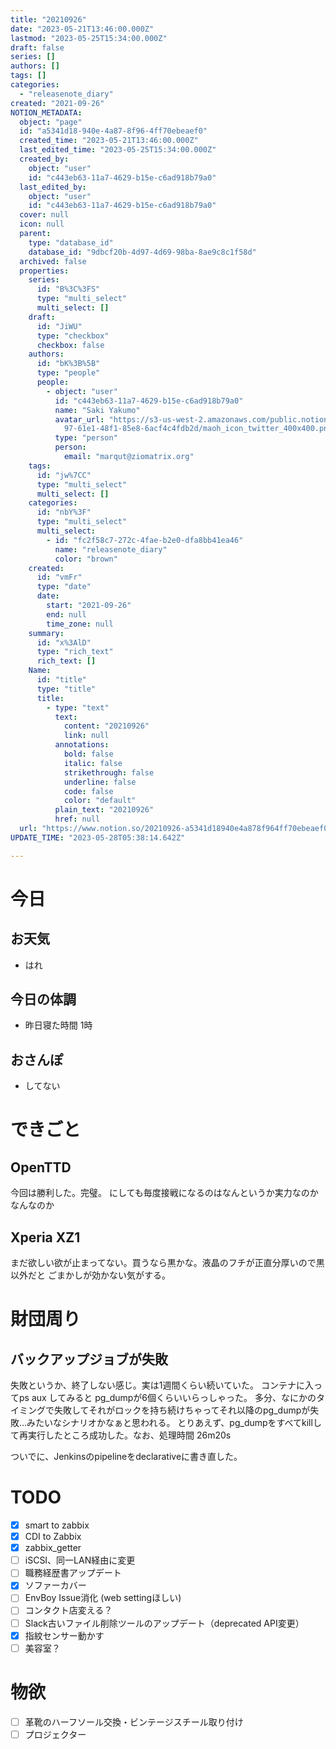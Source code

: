 ```yaml
---
title: "20210926"
date: "2023-05-21T13:46:00.000Z"
lastmod: "2023-05-25T15:34:00.000Z"
draft: false
series: []
authors: []
tags: []
categories:
  - "releasenote_diary"
created: "2021-09-26"
NOTION_METADATA:
  object: "page"
  id: "a5341d18-940e-4a87-8f96-4ff70ebeaef0"
  created_time: "2023-05-21T13:46:00.000Z"
  last_edited_time: "2023-05-25T15:34:00.000Z"
  created_by:
    object: "user"
    id: "c443eb63-11a7-4629-b15e-c6ad918b79a0"
  last_edited_by:
    object: "user"
    id: "c443eb63-11a7-4629-b15e-c6ad918b79a0"
  cover: null
  icon: null
  parent:
    type: "database_id"
    database_id: "9dbcf20b-4d97-4d69-98ba-8ae9c8c1f58d"
  archived: false
  properties:
    series:
      id: "B%3C%3FS"
      type: "multi_select"
      multi_select: []
    draft:
      id: "JiWU"
      type: "checkbox"
      checkbox: false
    authors:
      id: "bK%3B%5B"
      type: "people"
      people:
        - object: "user"
          id: "c443eb63-11a7-4629-b15e-c6ad918b79a0"
          name: "Saki Yakumo"
          avatar_url: "https://s3-us-west-2.amazonaws.com/public.notion-static.com/3ad1c4\
            97-61e1-48f1-85e8-6acf4c4fdb2d/maoh_icon_twitter_400x400.png"
          type: "person"
          person:
            email: "marqut@ziomatrix.org"
    tags:
      id: "jw%7CC"
      type: "multi_select"
      multi_select: []
    categories:
      id: "nbY%3F"
      type: "multi_select"
      multi_select:
        - id: "fc2f58c7-272c-4fae-b2e0-dfa8bb41ea46"
          name: "releasenote_diary"
          color: "brown"
    created:
      id: "vmFr"
      type: "date"
      date:
        start: "2021-09-26"
        end: null
        time_zone: null
    summary:
      id: "x%3AlD"
      type: "rich_text"
      rich_text: []
    Name:
      id: "title"
      type: "title"
      title:
        - type: "text"
          text:
            content: "20210926"
            link: null
          annotations:
            bold: false
            italic: false
            strikethrough: false
            underline: false
            code: false
            color: "default"
          plain_text: "20210926"
          href: null
  url: "https://www.notion.so/20210926-a5341d18940e4a878f964ff70ebeaef0"
UPDATE_TIME: "2023-05-28T05:38:14.642Z"

---
```

<link rel="stylesheet" href="https://cdn.jsdelivr.net/npm/katex@0.16.2/dist/katex.min.css" integrity="sha384-bYdxxUwYipFNohQlHt0bjN/LCpueqWz13HufFEV1SUatKs1cm4L6fFgCi1jT643X" crossorigin="anonymous">


# 今日


## お天気

- はれ

## 今日の体調

- 昨日寝た時間 1時

## おさんぽ

- してない

# できごと


## OpenTTD


今回は勝利した。完璧。 にしても毎度接戦になるのはなんというか実力なのかなんなのか


## Xperia XZ1


まだ欲しい欲が止まってない。買うなら黒かな。液晶のフチが正直分厚いので黒以外だと ごまかしが効かない気がする。


# 財団周り


## バックアップジョブが失敗


失敗というか、終了しない感じ。実は1週間くらい続いていた。 コンテナに入ってps aux してみると pg_dumpが6個くらいいらっしゃった。 多分、なにかのタイミングで失敗してそれがロックを持ち続けちゃってそれ以降のpg_dumpが失敗…みたいなシナリオかなぁと思われる。 とりあえず、pg_dumpをすべてkillして再実行したところ成功した。なお、処理時間 26m20s


ついでに、Jenkinsのpipelineをdeclarativeに書き直した。


# TODO

- [x] smart to zabbix
- [x] CDI to Zabbix
- [x] zabbix_getter
- [ ] iSCSI、同一LAN経由に変更
- [ ] 職務経歴書アップデート
- [x] ソファーカバー
- [ ] EnvBoy Issue消化 (web settingほしい)
- [ ] コンタクト店変える？
- [ ] Slack古いファイル削除ツールのアップデート（deprecated API変更）
- [x] 指紋センサー動かす
- [ ] 美容室？

# 物欲

- [ ] 革靴のハーフソール交換・ビンテージスチール取り付け
- [ ] プロジェクター
